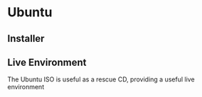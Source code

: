 # Ubuntu

## Installer

## Live Environment

The Ubuntu ISO is useful as a rescue CD, providing a useful live environment
